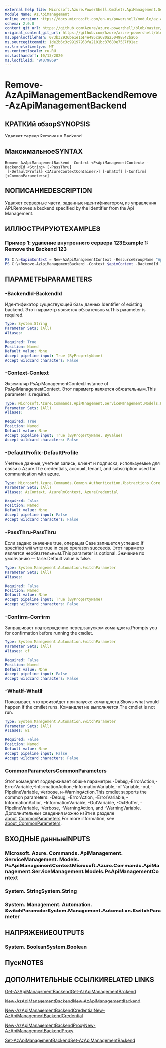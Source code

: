 ```yaml
---
external help file: Microsoft.Azure.PowerShell.Cmdlets.ApiManagement.ServiceManagement.dll-Help.xml
Module Name: Az.ApiManagement
online version: https://docs.microsoft.com/en-us/powershell/module/az.apimanagement/remove-azapimanagementbackend
schema: 2.0.0
content_git_url: https://github.com/Azure/azure-powershell/blob/master/src/ApiManagement/ApiManagement/help/Remove-AzApiManagementBackend.md
original_content_git_url: https://github.com/Azure/azure-powershell/blob/master/src/ApiManagement/ApiManagement/help/Remove-AzApiManagementBackend.md
ms.openlocfilehash: 073b32936be1e1614e495ca680a250498742ba66
ms.sourcegitcommit: 1de2b6c3c99197958fa2101bc37680e7507f91ac
ms.translationtype: MT
ms.contentlocale: ru-RU
ms.lasthandoff: 10/13/2020
ms.locfileid: "94079869"
---
```

# <span data-ttu-id="77f00-101">Remove-AzApiManagementBackend</span><span class="sxs-lookup"><span data-stu-id="77f00-101">Remove-AzApiManagementBackend</span></span>

## <span data-ttu-id="77f00-102">КРАТКИй обзор</span><span class="sxs-lookup"><span data-stu-id="77f00-102">SYNOPSIS</span></span>
<span data-ttu-id="77f00-103">Удаляет сервер.</span><span class="sxs-lookup"><span data-stu-id="77f00-103">Removes a Backend.</span></span>

## <span data-ttu-id="77f00-104">Максимальное</span><span class="sxs-lookup"><span data-stu-id="77f00-104">SYNTAX</span></span>

```
Remove-AzApiManagementBackend -Context <PsApiManagementContext> -BackendId <String> [-PassThru]
 [-DefaultProfile <IAzureContextContainer>] [-WhatIf] [-Confirm] [<CommonParameters>]
```

## <span data-ttu-id="77f00-105">NОПИСАНИЕ</span><span class="sxs-lookup"><span data-stu-id="77f00-105">DESCRIPTION</span></span>
<span data-ttu-id="77f00-106">Удаляет серверные части, заданные идентификатором, из управления API.</span><span class="sxs-lookup"><span data-stu-id="77f00-106">Removes a backend specified by the Identifier from the Api Management.</span></span>

## <span data-ttu-id="77f00-107">ИЛЛЮСТРИРУЮТ</span><span class="sxs-lookup"><span data-stu-id="77f00-107">EXAMPLES</span></span>

### <span data-ttu-id="77f00-108">Пример 1: удаление внутреннего сервера 123</span><span class="sxs-lookup"><span data-stu-id="77f00-108">Example 1: Remove the Backend 123</span></span>
```powershell
PS C:\>$apimContext = New-AzApiManagementContext -ResourceGroupName "Api-Default-WestUS" -ServiceName "contoso"
PS C:\>Remove-AzApiManagementBackend -Context $apimContext -BackendId 123 -PassThru
```

## <span data-ttu-id="77f00-109">ПАРАМЕТРЫ</span><span class="sxs-lookup"><span data-stu-id="77f00-109">PARAMETERS</span></span>

### <span data-ttu-id="77f00-110">-BackendId</span><span class="sxs-lookup"><span data-stu-id="77f00-110">-BackendId</span></span>
<span data-ttu-id="77f00-111">Идентификатор существующей базы данных.</span><span class="sxs-lookup"><span data-stu-id="77f00-111">Identifier of existing backend.</span></span>
<span data-ttu-id="77f00-112">Этот параметр является обязательным.</span><span class="sxs-lookup"><span data-stu-id="77f00-112">This parameter is required.</span></span>

```yaml
Type: System.String
Parameter Sets: (All)
Aliases:

Required: True
Position: Named
Default value: None
Accept pipeline input: True (ByPropertyName)
Accept wildcard characters: False
```

### <span data-ttu-id="77f00-113">-Context</span><span class="sxs-lookup"><span data-stu-id="77f00-113">-Context</span></span>
<span data-ttu-id="77f00-114">Экземпляр PsApiManagementContext.</span><span class="sxs-lookup"><span data-stu-id="77f00-114">Instance of PsApiManagementContext.</span></span>
<span data-ttu-id="77f00-115">Этот параметр является обязательным.</span><span class="sxs-lookup"><span data-stu-id="77f00-115">This parameter is required.</span></span>

```yaml
Type: Microsoft.Azure.Commands.ApiManagement.ServiceManagement.Models.PsApiManagementContext
Parameter Sets: (All)
Aliases:

Required: True
Position: Named
Default value: None
Accept pipeline input: True (ByPropertyName, ByValue)
Accept wildcard characters: False
```

### <span data-ttu-id="77f00-116">-DefaultProfile</span><span class="sxs-lookup"><span data-stu-id="77f00-116">-DefaultProfile</span></span>
<span data-ttu-id="77f00-117">Учетные данные, учетная запись, клиент и подписка, используемые для связи с Azure.</span><span class="sxs-lookup"><span data-stu-id="77f00-117">The credentials, account, tenant, and subscription used for communication with azure.</span></span>

```yaml
Type: Microsoft.Azure.Commands.Common.Authentication.Abstractions.Core.IAzureContextContainer
Parameter Sets: (All)
Aliases: AzContext, AzureRmContext, AzureCredential

Required: False
Position: Named
Default value: None
Accept pipeline input: False
Accept wildcard characters: False
```

### <span data-ttu-id="77f00-118">-PassThru</span><span class="sxs-lookup"><span data-stu-id="77f00-118">-PassThru</span></span>
<span data-ttu-id="77f00-119">Если задано значение true, операция Case запишется успешно.</span><span class="sxs-lookup"><span data-stu-id="77f00-119">If specified will write true in case operation succeeds.</span></span>
<span data-ttu-id="77f00-120">Этот параметр является необязательным.</span><span class="sxs-lookup"><span data-stu-id="77f00-120">This parameter is optional.</span></span>
<span data-ttu-id="77f00-121">Значение по умолчанию — false.</span><span class="sxs-lookup"><span data-stu-id="77f00-121">Default value is false.</span></span>

```yaml
Type: System.Management.Automation.SwitchParameter
Parameter Sets: (All)
Aliases:

Required: False
Position: Named
Default value: None
Accept pipeline input: True (ByPropertyName)
Accept wildcard characters: False
```

### <span data-ttu-id="77f00-122">-Confirm</span><span class="sxs-lookup"><span data-stu-id="77f00-122">-Confirm</span></span>
<span data-ttu-id="77f00-123">Запрашивает подтверждение перед запуском командлета.</span><span class="sxs-lookup"><span data-stu-id="77f00-123">Prompts you for confirmation before running the cmdlet.</span></span>

```yaml
Type: System.Management.Automation.SwitchParameter
Parameter Sets: (All)
Aliases: cf

Required: False
Position: Named
Default value: None
Accept pipeline input: False
Accept wildcard characters: False
```

### <span data-ttu-id="77f00-124">-WhatIf</span><span class="sxs-lookup"><span data-stu-id="77f00-124">-WhatIf</span></span>
<span data-ttu-id="77f00-125">Показывает, что произойдет при запуске командлета.</span><span class="sxs-lookup"><span data-stu-id="77f00-125">Shows what would happen if the cmdlet runs.</span></span> <span data-ttu-id="77f00-126">Командлет не выполняется.</span><span class="sxs-lookup"><span data-stu-id="77f00-126">The cmdlet is not run.</span></span>

```yaml
Type: System.Management.Automation.SwitchParameter
Parameter Sets: (All)
Aliases: wi

Required: False
Position: Named
Default value: None
Accept pipeline input: False
Accept wildcard characters: False
```

### <span data-ttu-id="77f00-127">CommonParameters</span><span class="sxs-lookup"><span data-stu-id="77f00-127">CommonParameters</span></span>
<span data-ttu-id="77f00-128">Этот командлет поддерживает общие параметры:-Debug,-ErrorAction,-ErrorVariable,-InformationAction,-InformationVariable,-of Variable,-out,-PipelineVariable,-Verbose, и-WarningAction.</span><span class="sxs-lookup"><span data-stu-id="77f00-128">This cmdlet supports the common parameters: -Debug, -ErrorAction, -ErrorVariable, -InformationAction, -InformationVariable, -OutVariable, -OutBuffer, -PipelineVariable, -Verbose, -WarningAction, and -WarningVariable.</span></span> <span data-ttu-id="77f00-129">Дополнительные сведения можно найти в разделе [about_CommonParameters](http://go.microsoft.com/fwlink/?LinkID=113216).</span><span class="sxs-lookup"><span data-stu-id="77f00-129">For more information, see [about_CommonParameters](http://go.microsoft.com/fwlink/?LinkID=113216).</span></span>

## <span data-ttu-id="77f00-130">ВХОДНЫЕ данные</span><span class="sxs-lookup"><span data-stu-id="77f00-130">INPUTS</span></span>

### <span data-ttu-id="77f00-131">Microsoft. Azure. Commands. ApiManagement. ServiceManagement. Models. PsApiManagementContext</span><span class="sxs-lookup"><span data-stu-id="77f00-131">Microsoft.Azure.Commands.ApiManagement.ServiceManagement.Models.PsApiManagementContext</span></span>

### <span data-ttu-id="77f00-132">System. String</span><span class="sxs-lookup"><span data-stu-id="77f00-132">System.String</span></span>

### <span data-ttu-id="77f00-133">System. Management. Automation. SwitchParameter</span><span class="sxs-lookup"><span data-stu-id="77f00-133">System.Management.Automation.SwitchParameter</span></span>

## <span data-ttu-id="77f00-134">НАПРЯЖЕНИЕ</span><span class="sxs-lookup"><span data-stu-id="77f00-134">OUTPUTS</span></span>

### <span data-ttu-id="77f00-135">System. Boolean</span><span class="sxs-lookup"><span data-stu-id="77f00-135">System.Boolean</span></span>

## <span data-ttu-id="77f00-136">Пуск</span><span class="sxs-lookup"><span data-stu-id="77f00-136">NOTES</span></span>

## <span data-ttu-id="77f00-137">ДОПОЛНИТЕЛЬНЫЕ ССЫЛКИ</span><span class="sxs-lookup"><span data-stu-id="77f00-137">RELATED LINKS</span></span>

[<span data-ttu-id="77f00-138">Get-AzApiManagementBackend</span><span class="sxs-lookup"><span data-stu-id="77f00-138">Get-AzApiManagementBackend</span></span>](./Get-AzApiManagementBackend.md)

[<span data-ttu-id="77f00-139">New-AzApiManagementBackend</span><span class="sxs-lookup"><span data-stu-id="77f00-139">New-AzApiManagementBackend</span></span>](./New-AzApiManagementBackend.md)

[<span data-ttu-id="77f00-140">New-AzApiManagementBackendCredential</span><span class="sxs-lookup"><span data-stu-id="77f00-140">New-AzApiManagementBackendCredential</span></span>](./New-AzApiManagementBackendCredential.md)

[<span data-ttu-id="77f00-141">New-AzApiManagementBackendProxy</span><span class="sxs-lookup"><span data-stu-id="77f00-141">New-AzApiManagementBackendProxy</span></span>](./New-AzApiManagementBackendProxy.md)

[<span data-ttu-id="77f00-142">Set-AzApiManagementBackend</span><span class="sxs-lookup"><span data-stu-id="77f00-142">Set-AzApiManagementBackend</span></span>](./Set-AzApiManagementBackend.md)
